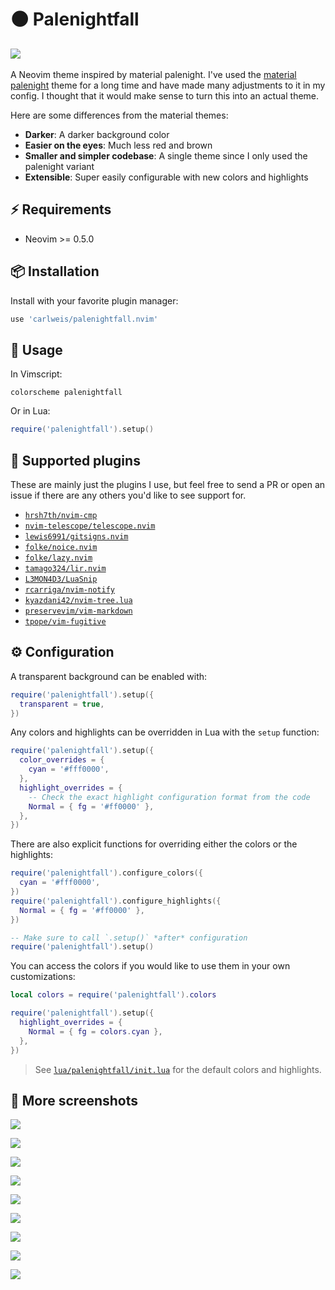 # 🌑 Palenightfall

## ![](https://user-images.githubusercontent.com/9450943/132907523-7033ec1d-281e-418c-907c-1f2de2d4b7c6.png)

A Neovim theme inspired by material palenight. I've used the [material 
palenight](https://github.com/kaicataldo/material.vim) theme for a long time and
have made many adjustments to it in my config. I thought that it would make 
sense to turn this into an actual theme.

Here are some differences from the material themes:

- **Darker**: A darker background color
- **Easier on the eyes**: Much less red and brown
- **Smaller and simpler codebase**: A single theme since I only used the 
  palenight variant
- **Extensible**: Super easily configurable with new colors and highlights


## ⚡️ Requirements

- Neovim >= 0.5.0


## 📦 Installation

Install with your favorite plugin manager:

```lua
use 'carlweis/palenightfall.nvim'
```


## 🚀 Usage

In Vimscript:

```vim
colorscheme palenightfall
```

Or in Lua:

```lua
require('palenightfall').setup()
```


## 🌯 Supported plugins

These are mainly just the plugins I use, but feel free to send a PR or 
open an issue if there are any others you'd like to see support for.

- [`hrsh7th/nvim-cmp`](https://github.com/hrsh7th/nvim-cmp)
- [`nvim-telescope/telescope.nvim`](https://github.com/nvim-telescope/telescope.nvim)
- [`lewis6991/gitsigns.nvim`](https://github.com/lewis6991/gitsigns.nvim)
- [`folke/noice.nvim`](https://github.com/folke/noice.nvim)
- [`folke/lazy.nvim`](https://github.com/folke/lazy.nvim)
- [`tamago324/lir.nvim`](https://github.com/tamago324/lir.nvim)
- [`L3MON4D3/LuaSnip`](https://github.com/L3MON4D3/LuaSnip)
- [`rcarriga/nvim-notify`](https://github.com/rcarriga/nvim-notify)
- [`kyazdani42/nvim-tree.lua`](https://github.com/nvim-tree/nvim-tree.lua)
- [`preservevim/vim-markdown`](https://github.com/preservim/vim-markdown)
- [`tpope/vim-fugitive`](https://github.com/tpope/vim-fugitive)


## ⚙️ Configuration

A transparent background can be enabled with:

```lua
require('palenightfall').setup({
  transparent = true,
})
```

Any colors and highlights can be overridden in Lua with the `setup` function:

```lua
require('palenightfall').setup({
  color_overrides = {
    cyan = '#fff0000',
  },
  highlight_overrides = {
    -- Check the exact highlight configuration format from the code
    Normal = { fg = '#ff0000' },
  },
})
```

There are also explicit functions for overriding either the colors or the 
highlights:

```lua
require('palenightfall').configure_colors({
  cyan = '#fff0000',
})
require('palenightfall').configure_highlights({
  Normal = { fg = '#ff0000' },
})

-- Make sure to call `.setup()` *after* configuration
require('palenightfall').setup()
```

You can access the colors if you would like to use them in your own 
customizations:

```lua
local colors = require('palenightfall').colors

require('palenightfall').setup({
  highlight_overrides = {
    Normal = { fg = colors.cyan },
  },
})
```

> See [`lua/palenightfall/init.lua`](lua/palenightfall/init.lua) for the default colors and highlights.


## 📸 More screenshots

![](https://user-images.githubusercontent.com/9450943/213535377-2f8a4659-d124-4831-8174-e103e20393ce.png)

![](https://user-images.githubusercontent.com/9450943/213535691-2e14f221-8802-4c1a-8634-2d45b8ce6bca.png)

![](https://user-images.githubusercontent.com/9450943/213536594-85831ac3-80e4-413e-a9b5-ce6eb3d31b93.png)

![](https://user-images.githubusercontent.com/9450943/213536758-d5c0f7ba-7006-42c4-80b8-5028de0f5b30.png)

![](https://user-images.githubusercontent.com/9450943/213537003-e25c8d5c-d7f2-4018-9fe2-59ff1611522a.png)

![](https://user-images.githubusercontent.com/9450943/213640206-21b20169-4b92-438d-982b-e4efd57476bd.png)

![](https://user-images.githubusercontent.com/9450943/213548641-caccc513-52d5-49c5-86e1-4df361a0cb49.png)

![](https://user-images.githubusercontent.com/9450943/213640659-e65cc5cc-7ea1-43c4-9d84-ab0e38c378fa.png)

![](https://user-images.githubusercontent.com/9450943/213641206-e26f2f59-2519-408a-882b-ff0675830dbe.png)
